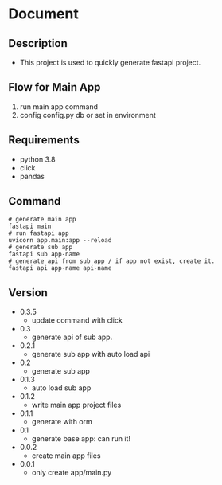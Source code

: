 # Document
## Description
- This project is used to quickly generate fastapi project.
## Flow for Main App
1. run main app command
2. config config.py db or set in environment
## Requirements
- python 3.8
- click
- pandas
## Command
    # generate main app
    fastapi main
    # run fastapi app
    uvicorn app.main:app --reload
    # generate sub app
    fastapi sub app-name
    # generate api from sub app / if app not exist, create it.
    fastapi api app-name api-name 

    
    
## Version
- 0.3.5
    - update command with click
- 0.3
    - generate api of sub app.
- 0.2.1
    - generate sub app with auto load api
- 0.2
    - generate sub app
- 0.1.3
    - auto load sub app
- 0.1.2
    - write main app project files
- 0.1.1
    - generate with orm
- 0.1
    - generate base app: can run it!
- 0.0.2 
    - create main app files 
- 0.0.1
    - only create app/main.py
